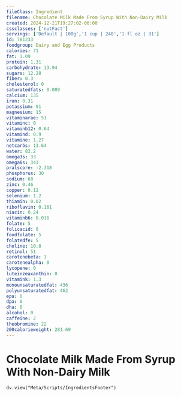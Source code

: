 ```yaml
---
fileClass: Ingredient
filename: Chocolate Milk Made From Syrup With Non-Dairy Milk
created: 2024-12-21T19:27:02-06:00
cssclasses: ['nutFact']
servings: ['Default | 100g','1 cup | 248','1 fl oz | 31']
id: 781233
foodgroup: Dairy and Egg Products 
calories: 71
fat: 1.09
protein: 1.31
carbohydrate: 13.94
sugars: 12.28
fiber: 0.3
cholesterol: 0
saturatedfats: 0.089
calcium: 135
iron: 0.31
potassium: 91
magnesium: 15
vitaminarae: 51
vitaminc: 0
vitaminb12: 0.64
vitamind: 0.9
vitamine: 1.27
netcarbs: 13.64
water: 83.2
omega3s: 33
omega6s: 343
pralscore: -2.318
phosphorus: 30
sodium: 68
zinc: 0.46
copper: 0.12
selenium: 1.2
thiamin: 0.02
riboflavin: 0.161
niacin: 0.24
vitaminb6: 0.016
folate: 5
folicacid: 0
foodfolate: 5
folatedfe: 5
choline: 10.8
retinol: 51
carotenebeta: 1
carotenealpha: 0
lycopene: 0
luteinzeaxanthin: 0
vitamink: 1.3
monounsaturatedfat: 436
polyunsaturatedfat: 462
epa: 0
dpa: 0
dha: 0
alcohol: 0
caffeine: 2
theobromine: 22
200calorieweight: 281.69
---
```


# Chocolate Milk Made From Syrup With Non-Dairy Milk

```dataviewjs
dv.view("Meta/Scripts/IngredientsFooter")
```